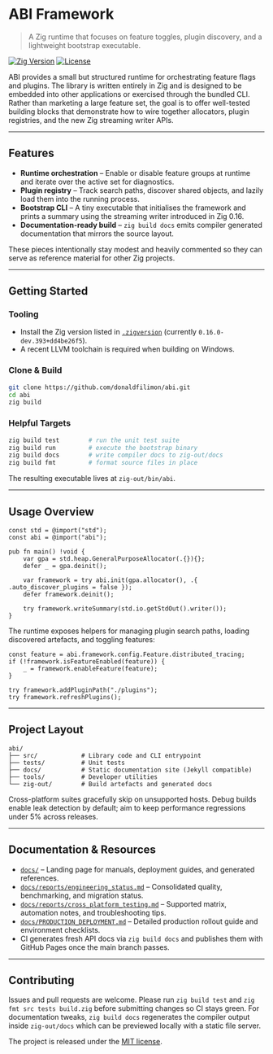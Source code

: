 # ABI Framework
> A Zig runtime that focuses on feature toggles, plugin discovery, and a
> lightweight bootstrap executable.

[![Zig Version](https://img.shields.io/badge/Zig-0.16.0--dev-orange.svg)](https://ziglang.org/builds/)
[![License](https://img.shields.io/badge/License-MIT-blue.svg)](LICENSE)

ABI provides a small but structured runtime for orchestrating feature flags and
plugins. The library is written entirely in Zig and is designed to be embedded
into other applications or exercised through the bundled CLI. Rather than
marketing a large feature set, the goal is to offer well-tested building blocks
that demonstrate how to wire together allocators, plugin registries, and the new
Zig streaming writer APIs.

---

## Features

- **Runtime orchestration** – Enable or disable feature groups at runtime and
  iterate over the active set for diagnostics.
- **Plugin registry** – Track search paths, discover shared objects, and lazily
  load them into the running process.
- **Bootstrap CLI** – A tiny executable that initialises the framework and
  prints a summary using the streaming writer introduced in Zig 0.16.
- **Documentation-ready build** – `zig build docs` emits compiler generated
  documentation that mirrors the source layout.

These pieces intentionally stay modest and heavily commented so they can serve
as reference material for other Zig projects.

---

## Getting Started

### Tooling
- Install the Zig version listed in [`.zigversion`](.zigversion) (currently
  `0.16.0-dev.393+dd4be26f5`).
- A recent LLVM toolchain is required when building on Windows.

### Clone & Build
```bash
git clone https://github.com/donaldfilimon/abi.git
cd abi
zig build
```

### Helpful Targets
```bash
zig build test        # run the unit test suite
zig build run         # execute the bootstrap binary
zig build docs        # write compiler docs to zig-out/docs
zig build fmt         # format source files in place
```

The resulting executable lives at `zig-out/bin/abi`.

---

## Usage Overview

```zig
const std = @import("std");
const abi = @import("abi");

pub fn main() !void {
    var gpa = std.heap.GeneralPurposeAllocator(.{}){};
    defer _ = gpa.deinit();

    var framework = try abi.init(gpa.allocator(), .{ .auto_discover_plugins = false });
    defer framework.deinit();

    try framework.writeSummary(std.io.getStdOut().writer());
}
```

The runtime exposes helpers for managing plugin search paths, loading
discovered artefacts, and toggling features:

```zig
const feature = abi.framework.config.Feature.distributed_tracing;
if (!framework.isFeatureEnabled(feature)) {
    _ = framework.enableFeature(feature);
}

try framework.addPluginPath("./plugins");
try framework.refreshPlugins();
```

---

## Project Layout

```text
abi/
├── src/            # Library code and CLI entrypoint
├── tests/          # Unit tests
├── docs/           # Static documentation site (Jekyll compatible)
├── tools/          # Developer utilities
└── zig-out/        # Build artefacts and generated docs
```

Cross-platform suites gracefully skip on unsupported hosts. Debug builds enable leak detection by default; aim to keep
performance regressions under 5% across releases.

---

## Documentation & Resources
- [`docs/`](docs/) – Landing page for manuals, deployment guides, and generated references.
- [`docs/reports/engineering_status.md`](docs/reports/engineering_status.md) – Consolidated quality, benchmarking, and migration status.
- [`docs/reports/cross_platform_testing.md`](docs/reports/cross_platform_testing.md) – Supported matrix, automation notes, and troubleshooting tips.
- [`docs/PRODUCTION_DEPLOYMENT.md`](docs/PRODUCTION_DEPLOYMENT.md) – Detailed production rollout guide and environment checklists.
- CI generates fresh API docs via `zig build docs` and publishes them with GitHub Pages once the main branch passes.

---

## Contributing

Issues and pull requests are welcome. Please run `zig build test` and
`zig fmt src tests build.zig` before submitting changes so CI stays green. For
documentation tweaks, `zig build docs` regenerates the compiler output inside
`zig-out/docs` which can be previewed locally with a static file server.

The project is released under the [MIT license](LICENSE).

